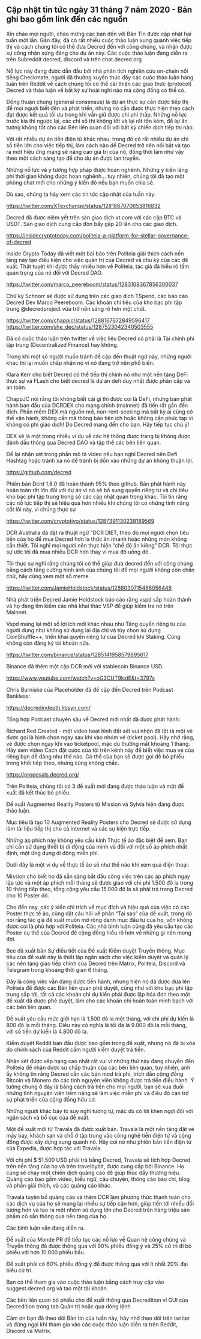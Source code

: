## Cập nhật tin tức ngày 31 tháng 7 năm 2020 - Bản ghi bao gồm link đến các nguồn

Xin chào mọi người, chào mừng các bạn đến với Bản Tin được cập nhật hai tuần một lần. Gần đây, đã có rất nhiều cuộc thảo luận xung quanh việc tiếp thị và cách chúng tôi có thể đưa Decred đến với công chúng, và nhận được sự công nhận xứng đáng cho dự án này. Các cuộc thảo luận đang diễn ra trên Subreddit decred, discord và trên chat.decred.org

Nỗ lực này đang được dẫn đầu bởi nhà phân tích nghiên cứu on-chain nổi tiếng Checkmate, người đã thường xuyên thúc đẩy các cuộc thảo luận hàng tuần trên Reddit về cách chúng tôi có thể cải thiện các giao thức (protocol) Decred và thảo luận về bất kỳ sự hoài nghi nào mà cộng đồng có thể có.

Đồng thuận chung (general consensus) là dự án thực sự cần được tiếp thị để mọi người biết đến và phát triển, nhưng nó cần được thực hiện theo cách đạt được kết quả tối ưu trong khi vẫn giữ được chi phí thấp. Những nỗ lực trước kia thì ngược lại, các chỉ số thì không tốt và lại rất tốn kém, để lại ấn tượng không tốt cho các Bên liên quan đối với bất kỳ chiến dịch tiếp thị nào.

Với rất nhiều dự án tiền điện tử khác nhau, trong đó có rất nhiều dự án chi số tiền lớn cho việc tiếp thị, làm cách nào để Decred trở nên nổi bật và tạo ra một hiệu ứng mạng sẽ nâng cao giá trị của nó, đồng thời làm như vậy theo một cách sáng tạo để cho dự án được lan truyền.

Những nỗ lực và ý tưởng hợp pháp được hoan nghênh. Những ý kiến lãng phí thời gian không được hoan nghênh... tuy nhiên, chúng tôi đã tạo một phòng chat mới cho những ý kiến đó nếu bạn muốn chia sẻ.

Dù sao, chúng ta hãy xem các tin tức cập nhật của tuần này:



https://twitter.com/XTexchange/status/1281867070653816832

Decred đã được niêm yết trên sàn giao dịch xt.com với các cặp BTC và USDT. Sàn giao dịch cung cấp đòn bẩy gấp 20 lần cho các giao dịch.

https://insidecryptotoday.com/politeia-a-platform-for-stellar-governance-of-decred 

Inside Crypto Today đã viết một bài báo trên Politeia giải thích cách nền tảng này tạo điều kiện cho việc quản trị của Decred và chu kỳ của các đề xuất. Thật tuyệt khi được thấy nhiều hơn về Politeia, tác giả đã hiểu rõ tầm quan trọng của nó đối với Decred DAO.


https://twitter.com/marco_peereboom/status/1283168367856300037

Chữ ký Schnorr sẽ được sử dụng trên các giao dịch TSpend, các báo cáo Decred Dev Marco Peereboom. Các khoản chi tiêu của kho bạc phi tập trung @decredproject vừa trở nên sáng rõ hơn một chút.


https://twitter.com/chappjc/status/1288167672849596417
https://twitter.com/she_dec/status/1287523042340503555

Đã có cuộc thảo luận trên twitter về việc liệu Decred có phải là Tài chính phi tập trung (Decentralized Finance) hay không.

Trong khi một số người muốn tránh đề cập đến thuật ngữ này, những người khác thì lại muốn chấp nhận nó vì nó đang trở nên phổ biến.


Klara Kerr cho biết Decred có thể tiếp thị chính nó như một nền tảng DeFi thực sự và FLash cho biết decred là dự án defi duy nhất được phân cấp và an toàn.

ChappJC nói rằng tôi không biết cái gì thì được coi là DeFi, nhưng bản phát hành ban đầu của DCRDEX cho mạng chính (mainnet) đã tiến rất gần đến đích. Phần mềm DEX mã nguồn mở, non-rent-seeking mà bất kỳ ai cũng có thể vận hành, không cần mã thông báo tiện ích hoặc không cần phức tạp vì không có phí giao dịch! Do Decred mang đến cho bạn. Hãy tiếp tục chú ý!

DEX sẽ là một trong nhiều ví dụ về các hệ thống được trang bị không được đánh dấu thông qua Decred DAO và tập thể các bên liên quan.

Để lại nhận xét trong phần mô tả video nếu bạn nghĩ Decred nên  Defi Hashtag hoặc tránh xa nó để tránh bị dồn vào những dự án không thuận lợi.

https://github.com/decred

Phiên bản Dcrd 1.6.0 đã hoàn thành 95% theo github. Bản phát hành này hoàn toàn rất lớn đối với dự án vì nó sẽ bổ sung quyền riêng tư và chi tiêu kho bạc phi tập trung trong số các cập nhật quan trọng khác. Tôi tin rằng các nỗ lực tiếp thị sẽ hiệu quả hơn nhiều khi chúng tôi có những tính năng cốt lõi này, vì chúng thực sự

https://twitter.com/cryptotivo/status/1287391130238189569


DCR Australia đã đặt ra thuật ngữ “DCR DIET, theo đó mọi người chọn tiêu tiền của họ để mua Decred hơn là thức ăn nhanh hoặc những món không cần thiết. Tôi nghĩ mọi người nên thực hiện “chế độ ăn kiêng” DCR. Tôi thực sự ước tôi đã mua nhiều DCR hơn thay vì mua đồ uống đó.

Tôi thực sự nghĩ rằng chúng tôi có thể giúp đưa decred đến với công chúng bằng cách tăng cường hình ảnh của chúng tôi để mọi người không còn chần chừ, hãy cùng xem một số meme.

https://twitter.com/JamieHoldstock/status/1288030715486056448

Nhà phát triển Decred Jamie Holdstock báo cáo rằng vspd sắp hoàn thành và họ đang tìm kiếm các nhà khai thác VSP để giúp kiểm tra nó trên Mainnet.

Vspd mang lại một số lợi ích mới khác nhau như Tăng quyền riêng tư của người dùng như không sử dụng lại địa chỉ và tùy chọn sử dụng CoinShuffle++, triển khai quyền riêng tư của Decred khi Staking.
Cũng không còn đăng ký tài khoản nữa.

https://twitter.com/binance/status/1285141958579695617

Binance đã thêm một cặp DCR mới với stablecoin Binance USD.

https://www.youtube.com/watch?v=oG3CUT9kziE&t=3797s

Chris Burniske của Placeholder đã đề cập đến Decred trên Podcast Bankless:

https://decredindepth.libsyn.com/

Tổng hợp Podcast chuyên sâu về Decred  mới nhất đã được phát hành:

Richard Red Created - một video hoạt hình đất sét vui nhộn đã lột tả một vé được gọi là bình chọn ngay sau khi vào nhóm vé (ticket pool). Hãy nhớ rằng, vé được chọn ngay khi vào ticketpool, mặc dù thường mất khoảng 1 tháng. Hãy xem video Cách đặt cược của tôi trên kênh này để biết việc mua vé của riêng bạn dễ dàng như thế nào. Có thể của bạn sẽ được gọi để bỏ phiếu trong khối tiếp theo, nhưng cũng không chắc.

https://proposals.decred.org/

Trên Politeia, chúng tôi có 3 đề xuất mới đang được thảo luận và một đề xuất đã kết thúc bỏ phiếu.

Đề xuất Augmented Reality Posters từ Mission và Sylvia hiện đang được thảo luận.

Mục tiêu là tạo 10 Augmented Reality Posters cho Decred sẽ được sử dụng làm tài liệu tiếp thị cho cả internet và các sự kiện trực tiếp.

Những áp phích này không yêu cầu kính Thực tế ảo đặc biệt để xem. Bạn chỉ cần sử dụng thiết bị di động của mình và đối với một số áp phích nhất định, một ứng dụng di động miễn phí.

Dưới đây là một ví dụ về thực tế ảo sẽ như thế nào khi xem qua điện thoại:

Mission cho biết họ đã sẵn sàng bắt đầu công việc trên các áp phích ngay lập tức và một áp phích mỗi tháng sẽ được giao với chi phí 1.500 đô la trong 10 tháng tiếp theo, tổng cộng yêu cầu 15.000 đô la sẽ phải trả trong Decred cho 10 Poster đó.

Cho đến nay, các ý kiến chỉ trích về mục đích và hiệu quả của việc có các Poster thực tế ảo, cũng đặt câu hỏi về phần “Tại sao” của đề xuất, trong đó nói rằng tác giả đề xuất muốn mở rộng danh mục đầu tư của họ, vốn không được coi là phù hợp với Politeia. Các nhà bình luận cũng đã yêu cầu tạo các Poster cụ thể của Decred để cộng đồng hiểu rõ hơn về những gì nên mong đợi.

Bee đã xuất bản Sự điều tiết của Đề xuất Kiểm duyệt Truyền thông.
Mục tiêu của đề xuất này là thiết lập ngân sách cho việc kiểm duyệt và quản lý các nền tảng giao tiếp chính của Decred trên Matrix, Politeia, Discord và Telegram trong khoảng thời gian 6 tháng.

Đây là công việc vẫn đang được tiến hành, nhưng hiện nó đã được đưa lên Politeia để được các Bên liên quan phê duyệt, cũng như với kho bạc phi tập trung sắp tới, tất cả các khoản chi dự kiến phải được lập hóa đơn theo một đề xuất đã được phê duyệt, làm cho các khoản chi hoàn toàn minh bạch với các bên liên quan.

Đề xuất yêu cầu mức giới hạn là 1.500 đô la một tháng, với chi phí dự kiến là 800 đô la mỗi tháng. Điều này có nghĩa là tối đa là 9.000 đô la mỗi tháng, với số tiền dự kiến là 4.800 đô la.

Kiểm duyệt Reddit ban đầu được bao gồm trong đề xuất, nhưng nó đã bị xóa do chính sách của Reddit cấm người kiểm duyệt trả tiền.

Nhận xét được xếp hạng cao nhất rất vui vì những thứ này đang chuyển đến Politeia để nhận được sự chấp thuận của các bên liên quan, tuy nhiên, anh ấy không tin rằng Decred cần các bản mod trả phí, trích dẫn cộng đồng Bitcoin và Monero do các tình nguyện viên không được trả tiền điều hành. Ý tưởng chung ở đây là bằng cách trả tiền cho mọi người, bạn sẽ xua đuổi những tình nguyện viên tiềm năng sẽ làm việc miễn phí và điều đó cản trở sự phát triển của cộng đồng hữu cơ.

Những người khác bày tỏ suy nghĩ tương tự, mặc dù có lời khen ngợi đối với ngân sách và bố cục của đề xuất.

Một đề xuất mới từ Travala đã được xuất bản. Travala là một nền tảng đặt vé máy bay, khách sạn và chỗ ở tập trung vào công nghệ tiền điện tử và cộng đồng được xây dựng xung quanh nó. Hãy coi nó như phiên bản tiền điện tử của Expedia, được hợp tác với Travala.

Với chi phí $ 51,500 USD phải trả bằng Decred, Travala sẽ tích hợp Decred trên nền tảng của họ và trên travelbybit, được cung cấp bởi Binance. Họ cũng sẽ chạy một chiến dịch quảng cáo để giúp thúc đẩy thương hiệu. Quảng cáo bao gồm video, biểu ngữ, câu chuyện, thông cáo báo chí, blog và phần giải thích, và các quảng cáo khác.

Travala tuyên bố quảng cáo và thêm DCR làm phương thức thanh toán cho các dịch vụ của họ sẽ mang lại nhiều sự tiếp cận hơn, giúp tiến tới nhiều đối tượng hơn và tạo ra một nhóm sử dụng lớn cho Decred trên hàng triệu sản phẩm có sẵn thông qua nền tảng của họ.

Các bình luận vẫn đang diễn ra.

Đề xuất của Monde PR để tiếp tục các nỗ lực về Quan hệ công chúng và Truyền thông đã được thông qua với 90% phiếu đồng ý và 25% cử tri đi bỏ phiếu với hơn 10.000 phiếu bầu.

Đề xuất phải có 60% phiếu đồng ý để được thông qua với ít nhất 20% đại biểu cử tri.

Bạn có thể tham gia vào cuộc thảo luận bằng cách truy cập vào suggest.decred.org và tạo một tài khoản.

Các bên liên quan bỏ phiếu cho đề xuất thông qua Decredition ví GUI của Decredition trong tab Quản trị hoặc qua dòng lệnh.

Cảm ơn bạn đã theo dõi Bản tin của tuần này, hãy nhớ theo dõi trên twitter và đừng ngại khi tham gia vào các cuộc thảo luận diễn ra trên Reddit, Discord và Matrix.
